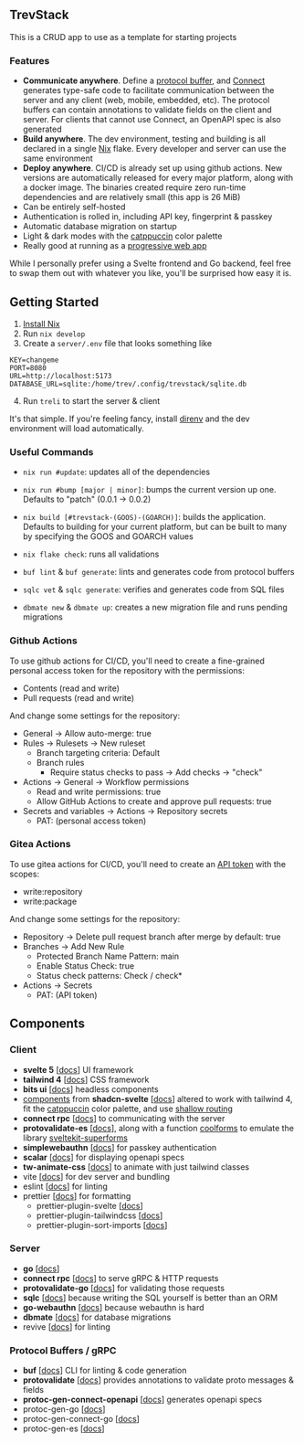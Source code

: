 ## TrevStack

This is a CRUD app to use as a template for starting projects

### Features

- **Communicate anywhere**. Define a [protocol buffer](https://protobuf.dev/), and [Connect](https://connectrpc.com/) generates type-safe code to facilitate communication between the server and any client (web, mobile, embedded, etc). The protocol buffers can contain annotations to validate fields on the client and server. For clients that cannot use Connect, an OpenAPI spec is also generated
- **Build anywhere**. The dev environment, testing and building is all declared in a single [Nix](https://nixos.org/) flake. Every developer and server can use the same environment
- **Deploy anywhere**. CI/CD is already set up using github actions. New versions are automatically released for every major platform, along with a docker image. The binaries created require zero run-time dependencies and are relatively small (this app is 26 MiB)
- Can be entirely self-hosted
- Authentication is rolled in, including API key, fingerprint & passkey
- Automatic database migration on startup
- Light & dark modes with the [catppuccin](https://catppuccin.com/palette/) color palette
- Really good at running as a [progressive web app](https://developer.mozilla.org/en-US/docs/Web/Progressive_web_apps)

While I personally prefer using a Svelte frontend and Go backend, feel free to swap them out with whatever you like, you'll be surprised how easy it is.

## Getting Started

1. [Install Nix](https://nixos.org/download/)
2. Run `nix develop`
3. Create a `server/.env` file that looks something like

```env
KEY=changeme
PORT=8080
URL=http://localhost:5173
DATABASE_URL=sqlite:/home/trev/.config/trevstack/sqlite.db
```

4. Run `treli` to start the server & client

It's that simple. If you're feeling fancy, install [direnv](https://direnv.net/) and the dev environment will load automatically.

### Useful Commands

- `nix run #update`: updates all of the dependencies

- `nix run #bump [major | minor]`: bumps the current version up one. Defaults to "patch" (0.0.1 -> 0.0.2)

- `nix build [#trevstack-(GOOS)-(GOARCH)]`: builds the application. Defaults to building for your current platform, but can be built to many by specifying the GOOS and GOARCH values

- `nix flake check`: runs all validations

- `buf lint` & `buf generate`: lints and generates code from protocol buffers

- `sqlc vet` & `sqlc generate`: verifies and generates code from SQL files

- `dbmate new` & `dbmate up`: creates a new migration file and runs pending migrations

### Github Actions

To use github actions for CI/CD, you'll need to create a fine-grained personal access token for the repository with the permissions:

- Contents (read and write)
- Pull requests (read and write)

And change some settings for the repository:

- General -> Allow auto-merge: true
- Rules -> Rulesets -> New ruleset
  - Branch targeting criteria: Default
  - Branch rules
    - Require status checks to pass -> Add checks -> "check"
- Actions -> General -> Workflow permissions
  - Read and write permissions: true
  - Allow GitHub Actions to create and approve pull requests: true
- Secrets and variables -> Actions -> Repository secrets
  - PAT: (personal access token)

### Gitea Actions

To use gitea actions for CI/CD, you'll need to create an [API token](https://docs.gitea.com/development/api-usage) with the scopes:

- write:repository
- write:package

And change some settings for the repository:

- Repository -> Delete pull request branch after merge by default: true
- Branches -> Add New Rule
  - Protected Branch Name Pattern: main
  - Enable Status Check: true
  - Status check patterns: Check / check\*
- Actions -> Secrets
  - PAT: (API token)

## Components

### Client

- **svelte 5** [[docs](https://svelte.dev/docs/svelte)] UI framework
- **tailwind 4** [[docs](https://tailwindcss.com/)] CSS framework
- **bits ui** [[docs](https://bits-ui.com/docs/)] headless components
- [components](https://github.com/spotdemo4/trevstack/tree/main/client/src/lib/ui) from **shadcn-svelte** [[docs](https://www.shadcn-svelte.com/docs)] altered to work with tailwind 4, fit the [catppuccin](https://catppuccin.com/palette/) color palette, and use [shallow routing](https://svelte.dev/docs/kit/shallow-routing)
- **connect rpc** [[docs](https://connectrpc.com/docs/web/)] to communicating with the server
- **protovalidate-es** [[docs](https://github.com/bufbuild/protovalidate-es)], along with a function [coolforms](https://github.com/spotdemo4/trevstack/blob/main/client/src/lib/coolforms/) to emulate the library [sveltekit-superforms](https://superforms.rocks/)
- **simplewebauthn** [[docs](https://simplewebauthn.dev/docs/packages/browser)] for passkey authentication
- **scalar** [[docs](https://github.com/scalar/scalar)] for displaying openapi specs
- **tw-animate-css** [[docs](https://github.com/Wombosvideo/tw-animate-css)] to animate with just tailwind classes
- vite [[docs](https://vite.dev/)] for dev server and bundling
- eslint [[docs](https://eslint.org/)] for linting
- prettier [[docs](https://prettier.io/)] for formatting
  - prettier-plugin-svelte [[docs](https://github.com/sveltejs/prettier-plugin-svelte)]
  - prettier-plugin-tailwindcss [[docs](https://github.com/tailwindlabs/prettier-plugin-tailwindcss)]
  - prettier-plugin-sort-imports [[docs](https://github.com/IanVS/prettier-plugin-sort-imports)]

### Server

- **go** [[docs](https://go.dev/doc/)]
- **connect rpc** [[docs](https://connectrpc.com/docs/go/)] to serve gRPC & HTTP requests
- **protovalidate-go** [[docs](https://github.com/bufbuild/protovalidate-go)] for validating those requests
- **sqlc** [[docs](https://docs.sqlc.dev/en/latest/)] because writing the SQL yourself is better than an ORM
- **go-webauthn** [[docs](https://github.com/go-webauthn/webauthn)] because webauthn is hard
- **dbmate** [[docs](https://github.com/amacneil/dbmate)] for database migrations
- revive [[docs](https://github.com/mgechev/revive)] for linting

### Protocol Buffers / gRPC

- **buf** [[docs](https://buf.build/docs/)] CLI for linting & code generation
- **protovalidate** [[docs](https://buf.build/docs/protovalidate/)] provides annotations to validate proto messages & fields
- **protoc-gen-connect-openapi** [[docs](https://github.com/sudorandom/protoc-gen-connect-openapi)] generates openapi specs
- protoc-gen-go [[docs](https://pkg.go.dev/google.golang.org/protobuf)]
- protoc-gen-connect-go [[docs](https://connectrpc.com/docs/go)]
- protoc-gen-es [[docs](https://connectrpc.com/docs/web/)]
